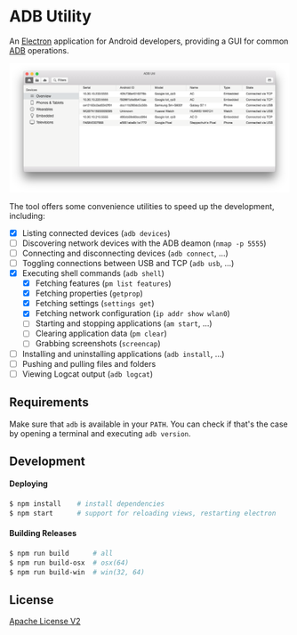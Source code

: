 # ADB Utility

An [Electron] application for Android developers, providing a GUI for common [ADB] operations.

![screenshot]

The tool offers some convenience utilities to speed up the development, including:

- [x] Listing connected devices (`adb devices`)
- [ ] Discovering network devices with the ADB deamon (`nmap -p 5555`)
- [ ] Connecting and disconnecting devices (`adb connect`, ...)
- [ ] Toggling connections between USB and TCP (`adb usb`, ...)
- [x] Executing shell commands (`adb shell`)
    - [x] Fetching features (`pm list features`)
    - [x] Fetching properties (`getprop`)
    - [x] Fetching settings (`settings get`)
    - [x] Fetching network configuration (`ip addr show wlan0`)
    - [ ] Starting and stopping applications (`am start`, ...)
    - [ ] Clearing application data (`pm clear`)
    - [ ] Grabbing screenshots (`screencap`)
- [ ] Installing and uninstalling applications (`adb install`, ...)
- [ ] Pushing and pulling files and folders
- [ ] Viewing Logcat output (`adb logcat`)

## Requirements

Make sure that `adb` is available in your `PATH`. You can check if that's the case by opening a terminal and executing `adb version`.

## Development

#### Deploying
```sh
$ npm install    # install dependencies
$ npm start      # support for reloading views, restarting electron
```

#### Building Releases

```sh
$ npm run build      # all
$ npm run build-osx  # osx(64)
$ npm run build-win  # win(32, 64)
```

## License

[Apache License V2](LICENSE.md)

[electron]: https://electron.atom.io/
[adb]: https://developer.android.com/studio/command-line/adb.html
[screenshot]: assets/screenshot.png